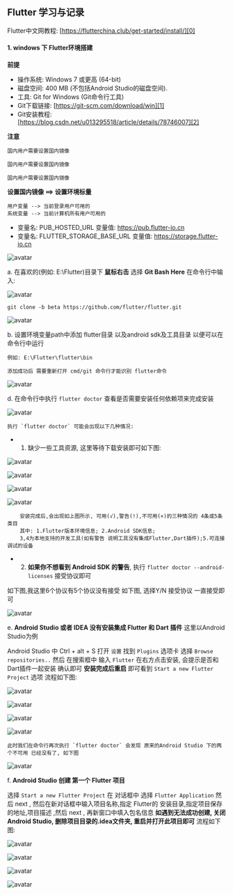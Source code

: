 ## Flutter 学习与记录

Flutter中文网教程: [https://flutterchina.club/get-started/install/][0]

#### 1. windows 下 Flutter环境搭建
**前提**
- 操作系统: Windows 7 或更高 (64-bit)
- 磁盘空间: 400 MB (不包括Android Studio的磁盘空间).
- 工具:  Git for Windows (Git命令行工具)
- Git下载链接: [https://git-scm.com/download/win][1]
- Git安装教程: [https://blog.csdn.net/u013295518/article/details/78746007][2]

**注意**

`国内用户需要设置国内镜像`

`国内用户需要设置国内镜像`

`国内用户需要设置国内镜像`

**设置国内镜像 ==> 设置环境标量**

    用户变量 --> 当前登录用户可用的
    系统变量 --> 当前计算机所有用户可用的
 - 变量名: PUB_HOSTED_URL
 变量值: https://pub.flutter-io.cn
 - 变量名: FLUTTER_STORAGE_BASE_URL
 变量值: https://storage.flutter-io.cn

 ![avatar](images/t1.png)

a. 在喜欢的(例如: E:\Flutter)目录下 **鼠标右击** 选择 **Git Bash Here** 在命令行中输入:

![avatar](images/1.png)

`git clone -b beta https://github.com/flutter/flutter.git`

![avatar](images/2.png)

b. 设置环境变量path中添加 flutter目录 以及android sdk及工具目录 以便可以在命令行中运行

    例如: E:\Flutter\flutter\bin

`添加成功后 需要重新打开 cmd/git 命令行才能识别 flutter命令`

![avatar](images/3.png)

d. 在命令行中执行 `flutter doctor` 查看是否需要安装任何依赖项来完成安装

![avatar](images/4.png)

    执行 `flutter doctor` 可能会出现以下几种情况:

- 1. 缺少一些工具资源, 这里等待下载安装即可如下图:

![avatar](images/5.jpg)

![avatar](images/6.jpg)

![avatar](images/7.jpg)

![avatar](images/8.jpg)

        安装完成后,会出现如上图所示, 可用(√),警告(!),不可用(×)的三种情况的 4条或5条类目  
		其中: 1.Flutter版本环境信息; 2.Android SDK信息;
		3,4为本地支持的开发工具(如有警告 说明工具没有集成Flutter,Dart插件);5.可连接调试的设备

- 2. **如果你不想看到 Android SDK 的警告**, 执行 `flutter doctor --android-licenses` 接受协议即可


如下图,我这里6个协议有5个协议没有接受 如下图, 选择Y/N 接受协议 一直接受即可

![avatar](images/8-1.jpg)

e. **Android Studio 或者 IDEA 没有安装集成 Flutter 和 Dart 插件** 这里以Android Studio为例
	
Android Studio 中 Ctrl + alt + S 打开 `设置` 找到 `Plugins` 选项卡 选择 `Browse repositories..` 然后 在搜索框中 输入 `Flutter` 在右方点击安装, 会提示是否和Dart插件一起安装 确认即可  **安装完成后重启** 即可看到 `Start a new Flutter Project` 选项 流程如下图:

![avatar](images/9.jpg)

![avatar](images/10.jpg)

![avatar](images/11.jpg)

![avatar](images/12.jpg)

	此时我们在命令行再次执行 `flutter doctor` 会发现 原来的Android Studio 下的两个不可用 已经没有了, 如下图

![avatar](images/13.jpg)

f. **Android Studio 创建 第一个 Flutter 项目**

选择 `Start a new Flutter Project` 在 对话框中 选择 `Flutter Application` 然后 next , 然后在新对话框中输入项目名称,指定 Flutter的 安装目录,指定项目保存的地址,项目描述 ,然后 next , 再新窗口中填入包名信息 **如遇到无法成功创建, 关闭Android Studio, 删除项目目录的.idea文件夹, 重启并打开此项目即可** 流程如下图: 

![avatar](images/14.jpg)

![avatar](images/15.jpg)

![avatar](images/16.jpg)

![avatar](images/17.jpg)

[0]: https://flutterchina.club/get-started/install/
[1]: https://git-scm.com/download/win
[2]: https://blog.csdn.net/u013295518/article/details/78746007